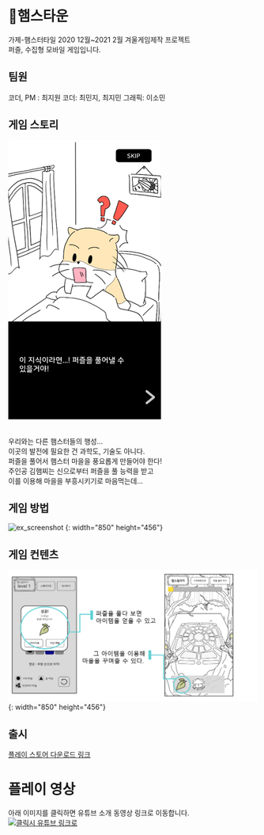 # 🐹햄스타운
가제-햄스터타일
2020 12월~2021 2월 겨울게임제작 프로젝트  
퍼즐, 수집형 모바일 게임입니다.  

## 팀원
코더, PM : 최지원
코더: 최민지, 최지민
그래픽: 이소민

## 게임 스토리
![ex_screenshot](./img/인트로.png) 

<br/>
우리와는 다른 햄스터들의 행성…  <br/>
이곳의 발전에 필요한 건 과학도, 기술도 아니다.  <br/>
퍼즐을 풀어서 햄스터 마을을 풍요롭게 만들어야 한다!  <br/>
주인공 김햄찌는 신으로부터 퍼즐을 풀 능력을 받고   <br/>
이를 이용해 마을을 부흥시키기로 마음먹는데…  <br/>

## 게임 방법
![ex_screenshot](./img/룰.png) {: width="850" height="456"}

## 게임 컨텐츠
![ex_screenshot](./img/컨텐츠.png){: width="850" height="456"}

## 출시
[플레이 스토어 다운로드 링크](https://play.google.com/store/apps/details?id=com.ewha.hamsterTile)  

# 플레이 영상
아래 이미지를 클릭하면 유튜브 소개 동영상 링크로 이동합니다.  
[![클릭시 유튜브 링크로 ](http://i.ytimg.com/vi/LHmfcxxa0xk/0.jpg)](https://www.youtube.com/watch?v=LHmfcxxa0xk) 
